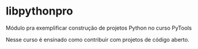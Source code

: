 # libpythonpro
Módulo pra exemplificar construção de projetos Python no curso PyTools

Nesse curso é ensinado como contribuir com projetos de código aberto.